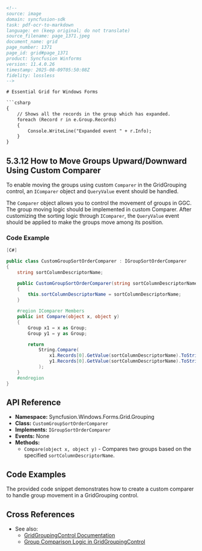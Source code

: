 ```html
<!--
source: image
domain: syncfusion-sdk
task: pdf-ocr-to-markdown
language: en (keep original; do not translate)
source_filename: page_1371.jpeg
document_name: grid
page_number: 1371
page_id: grid#page_1371
product: Syncfusion Winforms
version: 11.4.0.26
timestamp: 2025-08-09T05:50:08Z
fidelity: lossless
-->

# Essential Grid for Windows Forms

```csharp
{
    // Shows all the records in the group which has expanded.
    foreach (Record r in e.Group.Records)
    {
        Console.WriteLine("Expanded event " + r.Info);
    }
}
```

## 5.3.12 How to Move Groups Upward/Downward Using Custom Comparer

To enable moving the groups using custom `Comparer` in the GridGrouping control, an `IComparer` object and `QueryValue` event should be handled.

The `Comparer` object allows you to control the movement of groups in GGC. The group moving logic should be implemented in custom Comparer. After customizing the sorting logic through `IComparer`, the `QueryValue` event should be applied to make the groups move among its position.

### Code Example

```csharp
[C#]

public class CustomGroupSortOrderComparer : IGroupSortOrderComparer
{
    string sortColumnDescriptorName;

    public CustomGroupSortOrderComparer(string sortColumnDescriptorName)
    {
        this.sortColumnDescriptorName = sortColumnDescriptorName;
    }

    #region IComparer Members
    public int Compare(object x, object y)
    {
        Group x1 = x as Group;
        Group y1 = y as Group;

        return
            String.Compare(
                x1.Records[0].GetValue(sortColumnDescriptorName).ToString(),
                y1.Records[0].GetValue(sortColumnDescriptorName).ToString()
            );
    }
    #endregion
}
```

## API Reference

- **Namespace:** Syncfusion.Windows.Forms.Grid.Grouping
- **Class:** `CustomGroupSortOrderComparer`
- **Implements:** `IGroupSortOrderComparer`
- **Events:** None
- **Methods:**
  - `Compare(object x, object y)` - Compares two groups based on the specified `sortColumnDescriptorName`.

## Code Examples

The provided code snippet demonstrates how to create a custom comparer to handle group movement in a GridGrouping control.

## Cross References

- See also:
  - [GridGroupingControl Documentation](https://www.syncfusion.com/documentation/windowsforms/gridgroupingcontrol/)
  - [Group Comparison Logic in GridGroupingControl](https://www.syncfusion.com/kb/5707)

<!-- tags: [syncfusion, windowsforms, grid, gridgroupingcontrol, comparer, sorting, customcomparer] keywords: [gridgroupingcontrol, custom comparer, group sorting, moving groups, IComparer, QueryValue, SortOrderComparer, Group,Records] -->
```